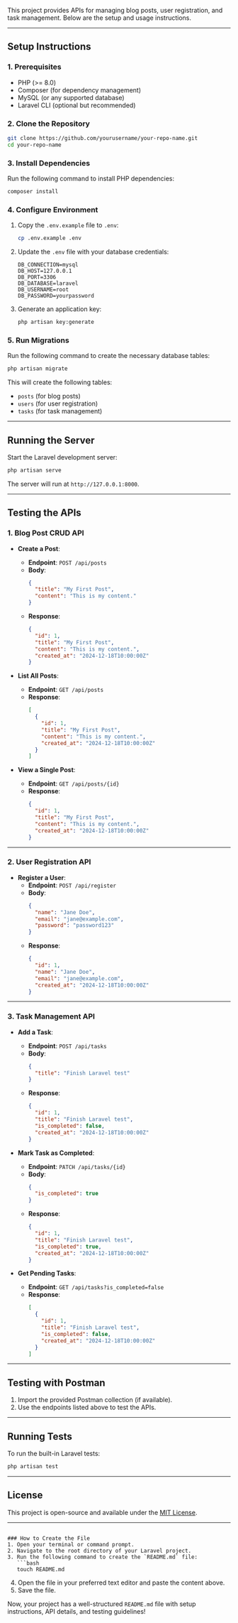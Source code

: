 This project provides APIs for managing blog posts, user registration, and task management. Below are the setup and usage instructions.

---

## **Setup Instructions**

### **1. Prerequisites**
- PHP (>= 8.0)
- Composer (for dependency management)
- MySQL (or any supported database)
- Laravel CLI (optional but recommended)

### **2. Clone the Repository**
```bash
git clone https://github.com/yourusername/your-repo-name.git
cd your-repo-name
```

### **3. Install Dependencies**
Run the following command to install PHP dependencies:
```bash
composer install
```

### **4. Configure Environment**
1. Copy the `.env.example` file to `.env`:
   ```bash
   cp .env.example .env
   ```
2. Update the `.env` file with your database credentials:
   ```env
   DB_CONNECTION=mysql
   DB_HOST=127.0.0.1
   DB_PORT=3306
   DB_DATABASE=laravel
   DB_USERNAME=root
   DB_PASSWORD=yourpassword
   ```

3. Generate an application key:
   ```bash
   php artisan key:generate
   ```

### **5. Run Migrations**
Run the following command to create the necessary database tables:
```bash
php artisan migrate
```

This will create the following tables:
- `posts` (for blog posts)
- `users` (for user registration)
- `tasks` (for task management)

---

## **Running the Server**
Start the Laravel development server:
```bash
php artisan serve
```
The server will run at `http://127.0.0.1:8000`.

---

## **Testing the APIs**

### **1. Blog Post CRUD API**
- **Create a Post**:
  - **Endpoint**: `POST /api/posts`
  - **Body**:
    ```json
    {
      "title": "My First Post",
      "content": "This is my content."
    }
    ```
  - **Response**:
    ```json
    {
      "id": 1,
      "title": "My First Post",
      "content": "This is my content.",
      "created_at": "2024-12-18T10:00:00Z"
    }
    ```

- **List All Posts**:
  - **Endpoint**: `GET /api/posts`
  - **Response**:
    ```json
    [
      {
        "id": 1,
        "title": "My First Post",
        "content": "This is my content.",
        "created_at": "2024-12-18T10:00:00Z"
      }
    ]
    ```

- **View a Single Post**:
  - **Endpoint**: `GET /api/posts/{id}`
  - **Response**:
    ```json
    {
      "id": 1,
      "title": "My First Post",
      "content": "This is my content.",
      "created_at": "2024-12-18T10:00:00Z"
    }
    ```

---

### **2. User Registration API**
- **Register a User**:
  - **Endpoint**: `POST /api/register`
  - **Body**:
    ```json
    {
      "name": "Jane Doe",
      "email": "jane@example.com",
      "password": "password123"
    }
    ```
  - **Response**:
    ```json
    {
      "id": 1,
      "name": "Jane Doe",
      "email": "jane@example.com",
      "created_at": "2024-12-18T10:00:00Z"
    }
    ```

---

### **3. Task Management API**
- **Add a Task**:
  - **Endpoint**: `POST /api/tasks`
  - **Body**:
    ```json
    {
      "title": "Finish Laravel test"
    }
    ```
  - **Response**:
    ```json
    {
      "id": 1,
      "title": "Finish Laravel test",
      "is_completed": false,
      "created_at": "2024-12-18T10:00:00Z"
    }
    ```

- **Mark Task as Completed**:
  - **Endpoint**: `PATCH /api/tasks/{id}`
  - **Body**:
    ```json
    {
      "is_completed": true
    }
    ```
  - **Response**:
    ```json
    {
      "id": 1,
      "title": "Finish Laravel test",
      "is_completed": true,
      "created_at": "2024-12-18T10:00:00Z"
    }
    ```

- **Get Pending Tasks**:
  - **Endpoint**: `GET /api/tasks?is_completed=false`
  - **Response**:
    ```json
    [
      {
        "id": 1,
        "title": "Finish Laravel test",
        "is_completed": false,
        "created_at": "2024-12-18T10:00:00Z"
      }
    ]
    ```

---

## **Testing with Postman**
1. Import the provided Postman collection (if available).
2. Use the endpoints listed above to test the APIs.

---

## **Running Tests**
To run the built-in Laravel tests:
```bash
php artisan test
```

---

## **License**
This project is open-source and available under the [MIT License](LICENSE).

---

```

### How to Create the File
1. Open your terminal or command prompt.
2. Navigate to the root directory of your Laravel project.
3. Run the following command to create the `README.md` file:
   ```bash
   touch README.md
   ```
4. Open the file in your preferred text editor and paste the content above.
5. Save the file.

Now, your project has a well-structured `README.md` file with setup instructions, API details, and testing guidelines!

